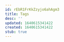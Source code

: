 ```yaml
---
id: rEbR1FrKkZzyjo6ahAgm3
title: Tags
desc: ''
updated: 1640615341422
created: 1640615341422
stub: true
---
```


